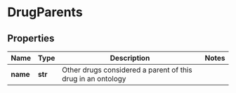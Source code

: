 # DrugParents

## Properties
Name | Type | Description | Notes
------------ | ------------- | ------------- | -------------
**name** | **str** | Other drugs considered a parent of this drug in an ontology | 



